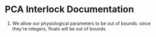 PCA Interlock Documentation
===========================

1. We allow our physiological parameters to be out of bounds: since they're integers, floats will be out of bounds.